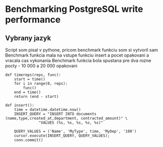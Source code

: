 # Benchmarking PostgreSQL write performance

## Vybrany jazyk
Script som pisal v pythone, pricom benchmark funkciu som si vytvoril sam
Benchmark funkcia mala na vstupe funkciu insert a pocet opakovani a vracala cas vykonania
Benchmark funkcia bola spustana pre dva rozne pocty - 10 000 a 20 000 opakovani

```
def timereps(reps, func):
    start = time()
    for i in range(0, reps):
        func()
    end = time()
    return (end - start)

```


```
def insert():
    time = datetime.datetime.now()
    INSERT_QUERY = "INSERT INTO documents (name,type,created_at,department, contracted_amount)" \
               "VALUES (%s, %s, %s, %s, %s)"

    QUERY_VALUES = ('Name', 'MyType', time, 'MyDep', '100')
    cursor.execute(INSERT_QUERY, QUERY_VALUES);
    conn.commit()
```